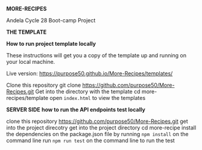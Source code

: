 **MORE-RECIPES**

Andela Cycle 28 Boot-camp Project

**THE TEMPLATE**

**How to run project template locally**

These instructions will get you a copy of the template up and running on your local machine.

Live version: https://purpose50.github.io/More-Recipes/templates/

Clone this repository
git clone https://github.com/purpose50/More-Recipes.git
Get into the directory with the template
cd more-recipes/template
open `index.html` to view the templates


**SERVER SIDE**
**how to run the API endpoints test locally**

clone this repository
https://github.com/purpose50/More-Recipes.git
get into the project direcotry
get into the project directory
cd more-recipe
install the dependencies on the package.json file by running `npm install` on the command line
run `npm run test` on the command line to run the test
